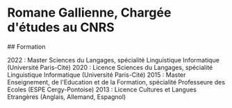 # Romane Gallienne, Chargée d'études au CNRS

## Formation

2022 : Master Sciences du Langages, spécialité Linguistique Informatique (Université Paris-Cité)
2020 : Licence Sciences du Langages, spécialité Linguistique Informatique (Université Paris-Cité)
2015 : Master Enseignement, de l'Education et de la Formation, spécialité Professeure des Ecoles (ESPE Cergy-Pontoise)
2013 : Licence Cultures et Langues Etrangères (Anglais, Allemand, Espagnol)
